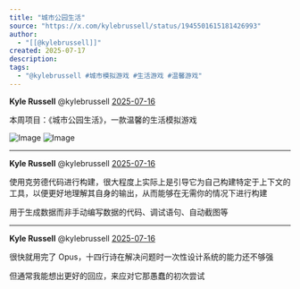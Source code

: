 ```yaml
---
title: "城市公园生活"
source: "https://x.com/kylebrussell/status/1945501615181426993"
author:
  - "[[@kylebrussell]]"
created: 2025-07-17
description:
tags:
  - "@kylebrussell #城市模拟游戏 #生活游戏 #温馨游戏"
---
```

**Kyle Russell** @kylebrussell [2025-07-16](https://x.com/kylebrussell/status/1945501615181426993/history)

  
本周项目：《城市公园生活》，一款温馨的生活模拟游戏

![Image](https://pbs.twimg.com/media/Gv_PUBVXkAALhFz?format=png&name=large) ![Image](https://pbs.twimg.com/media/Gv_PU3GW8AAE600?format=png&name=large)

---

**Kyle Russell** @kylebrussell [2025-07-16](https://x.com/kylebrussell/status/1945502537408270510)

  
使用克劳德代码进行构建，很大程度上实际上是引导它为自己构建特定于上下文的工具，以便更好地理解其自身的输出，从而能够在无需你的情况下进行构建

用于生成数据而非手动编写数据的代码、调试语句、自动截图等

---

**Kyle Russell** @kylebrussell [2025-07-16](https://x.com/kylebrussell/status/1945503262846722089)

  
很快就用完了 Opus，十四行诗在解决问题时一次性设计系统的能力还不够强

但通常我能想出更好的回应，来应对它那愚蠢的初次尝试